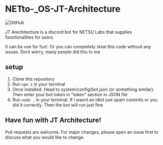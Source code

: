 # NETto-\_OS-JT-Architecture

![GitHub](https://img.shields.io/github/license/NETtoSan/NETto-_OS-JT-Architecture?style=flat-square)

JT Arechitecture is a discord bot for NETSU Labs that supplies functionalities for users.

It can be use for fun!. Or you can completely steal this code without any issues. Dont worry, many people did this to me

## setup

1. Clone this repository
2. Run `npm i` in your terminal
3. Once installed. Head to system/config/bot.json (or something similar). Then enter your bot token in "token" section in JSON file
4. Run `node .` in your terminal. If i wasnt an idiot just spam commits or you did it correctly. Then the bot will run just fine

## Have fun with JT Architecture!

Pull requests are welcome. For major changes, please open an issue first to discuss what you would like to change.

